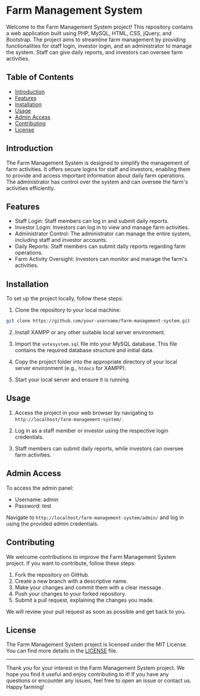 # Farm Management System

Welcome to the Farm Management System project! This repository contains a web application built using PHP, MySQL, HTML, CSS, jQuery, and Bootstrap. The project aims to streamline farm management by providing functionalities for staff login, investor login, and an administrator to manage the system. Staff can give daily reports, and investors can oversee farm activities.

## Table of Contents

- [Introduction](#introduction)
- [Features](#features)
- [Installation](#installation)
- [Usage](#usage)
- [Admin Access](#admin-access)
- [Contributing](#contributing)
- [License](#license)

## Introduction

The Farm Management System is designed to simplify the management of farm activities. It offers secure logins for staff and investors, enabling them to provide and access important information about daily farm operations. The administrator has control over the system and can oversee the farm's activities efficiently.

## Features

- Staff Login: Staff members can log in and submit daily reports.
- Investor Login: Investors can log in to view and manage farm activities.
- Administrator Control: The administrator can manage the entire system, including staff and investor accounts.
- Daily Reports: Staff members can submit daily reports regarding farm operations.
- Farm Activity Oversight: Investors can monitor and manage the farm's activities.

## Installation

To set up the project locally, follow these steps:

1. Clone the repository to your local machine:

```bash
git clone https://github.com/your-username/farm-management-system.git
```

2. Install XAMPP or any other suitable local server environment.

3. Import the `votesystem.sql` file into your MySQL database. This file contains the required database structure and initial data.

4. Copy the project folder into the appropriate directory of your local server environment (e.g., `htdocs` for XAMPP).

5. Start your local server and ensure it is running.

## Usage

1. Access the project in your web browser by navigating to `http://localhost/farm-management-system/`.

2. Log in as a staff member or investor using the respective login credentials.

3. Staff members can submit daily reports, while investors can oversee farm activities.

## Admin Access

To access the admin panel:

- Username: admin
- Password: test

Navigate to `http://localhost/farm-management-system/admin/` and log in using the provided admin credentials.

## Contributing

We welcome contributions to improve the Farm Management System project. If you want to contribute, follow these steps:

1. Fork the repository on GitHub.
2. Create a new branch with a descriptive name.
3. Make your changes and commit them with a clear message.
4. Push your changes to your forked repository.
5. Submit a pull request, explaining the changes you made.

We will review your pull request as soon as possible and get back to you.

## License

The Farm Management System project is licensed under the MIT License. You can find more details in the [LICENSE](LICENSE) file.

---

Thank you for your interest in the Farm Management System project. We hope you find it useful and enjoy contributing to it! If you have any questions or encounter any issues, feel free to open an issue or contact us. Happy farming!
